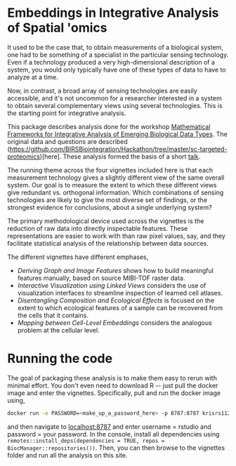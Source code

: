# Embeddings in Integrative Analysis of Spatial 'omics

It used to be the case that, to obtain measurements of a biological system, one
had to be something of a specialist in the particular sensing technology. Even
if a technology produced a very high-dimensional description of a system, you
would only typically have one of these types of data to have to analyze at a
time.

Now, in contrast, a broad array of sensing technologies are easily accessible,
and it's not uncommon for a researcher interested in a system to obtain several
complementary views using several technologies. This is the starting point for
integrative analysis.

This package describes analysis done for the workshop [Mathematical Frameworks
for Integrative Analysis of Emerging Biological Data
Types](https://www.birs.ca/events/2020/5-day-workshops/20w5197). The original
data and questions are described
(https://github.com/BIRSBiointegration/Hackathon/tree/master/sc-targeted-proteomics)[here].
These analysis formed the basis of a short
[talk](https://drive.google.com/file/d/1PHaiz7yGJcF8d8Sym0Aj9vN1jo8ltz6g/view?usp=sharing).

The running theme across the four vignettes included here is that each
measurement technology gives a slightly different view of the same overall
system. Our goal is to measure the extent to which these different views give
redundant vs. orthogonal information. Which combinations of sensing technologies
are likely to give the most diverse set of findings, or the strongest evidence
for conclusions, about a single underlying system?

The primary methodological device used across the vignettes is the reduction of
raw data into directly inspectable features. These representations are easier to
work with than raw pixel values, say, and they facilitate statistical analysis
of the relationship between data sources.

The different vignettes have different emphases,
* *Deriving Graph and Image Features* shows how to build meaningful features
  manually, based on source MIBI-TOF raster data.
* *Interactive Visualization using Linked Views* considers the use of
  visualization interfaces to streamline inspection of learned cell atlases.
* *Disentangling Composition and Ecological Effects* is focused on the extent to
  which ecological features of a sample can be recovered from the cells that it
  contains.
* *Mapping between Cell-Level Embeddings* considers the analogous problem at the
  cellular level.

# Running the code

The goal of packaging these analysis is to make them easy to rerun with minimal
effort. You don't even need to download R -- just pull the docker image and
enter the vignettes. Specifically, pull and run the docker image using,

```sh
docker run -e PASSWORD=<make_up_a_password_here> -p 8787:8787 krisrs1128/birs2020_scproteomics_embeddings
```

and then navigate to [localhost:8787](localhost:8787) and enter username =
rstudio and password = your password. In the console, install all dependencies
using `remotes::install_deps(dependencies = TRUE, repos = BiocManager::repositories())`. 
Then, you can then browse to the vignettes folder and run all the analysis on
this site.
